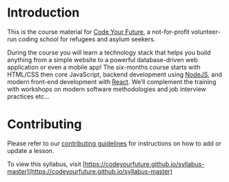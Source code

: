 # Introduction
This is the course material for [Code Your Future](http://codeyourfuture.co/), a
not-for-profit volunteer-run coding school for refugees and asylum seekers.

During the course you will learn a technology stack that helps you build anything from a simple website to a powerful database-driven web application or even a mobile app! The six-months course starts with HTML/CSS then core JavaScript, backend development using [NodeJS](https://nodejs.org), and modern front-end development with [React](https://facebook.github.io/react/). We’ll complement the training with workshops on modern software methodologies and job interview practices etc...

# Contributing

Please refer to our [contributing guidelines](./CONTRIBUTING.md) for instructions on how to add or update a lesson.

To view this syllabus, visit [https://codeyourfuture.github.io/syllabus-master](https://codeyourfuture.github.io/syllabus-master)